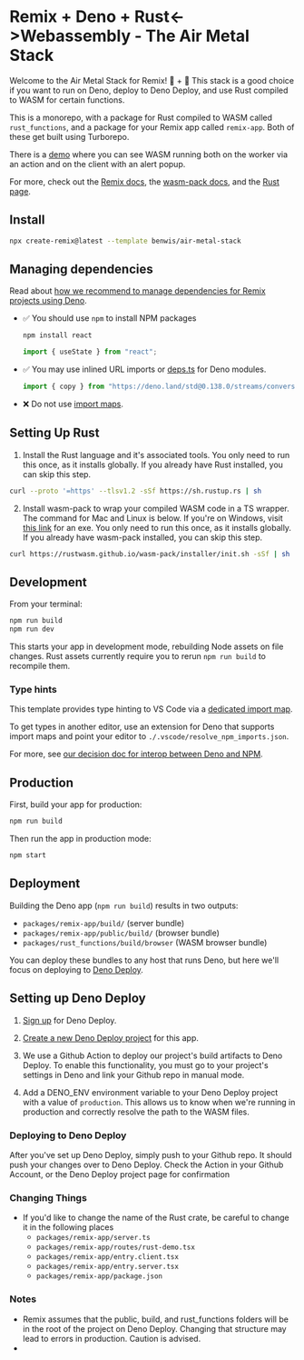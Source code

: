 # Remix + Deno + Rust<->Webassembly - The Air Metal Stack

Welcome to the Air Metal Stack for Remix! 🦕 + 🦀
This stack is a good choice if you want to run on Deno, deploy to Deno Deploy, and use Rust compiled to WASM for certain functions.

This is a monorepo, with a package for Rust compiled to WASM called `rust_functions`, and a package for your Remix app called `remix-app`. Both of these get built using Turborepo.

There is a [demo](https://remix-air-metal-stack.deno.dev/) where you can see WASM running both on the worker via an action and on the client with an alert popup.

For more, check out the [Remix docs](https://remix.run/docs), the [wasm-pack docs](https://rustwasm.github.io/wasm-pack/), and the [Rust page](https://www.rust-lang.org/).

## Install

```sh
npx create-remix@latest --template benwis/air-metal-stack
```

## Managing dependencies

Read about [how we recommend to manage dependencies for Remix projects using Deno](https://github.com/remix-run/remix/blob/main/decisions/0001-use-npm-to-manage-npm-dependencies-for-deno-projects.md).

- ✅ You should use `npm` to install NPM packages
  ```sh
  npm install react
  ```
  ```ts
  import { useState } from "react";
  ```
- ✅ You may use inlined URL imports or [deps.ts](https://deno.land/manual/examples/manage_dependencies#managing-dependencies) for Deno modules.
  ```ts
  import { copy } from "https://deno.land/std@0.138.0/streams/conversion.ts";
  ```
- ❌ Do not use [import maps](https://deno.land/manual/linking_to_external_code/import_maps).

## Setting Up Rust

1. Install the Rust language and it's associated tools. You only need to run this once, as it installs globally. If you already have Rust installed, you can skip this step.
```sh
curl --proto '=https' --tlsv1.2 -sSf https://sh.rustup.rs | sh
```

2. Install wasm-pack to wrap your compiled WASM code in a TS wrapper. The command for Mac and Linux is below. If you're on Windows, visit [this link](https://rustwasm.github.io/wasm-pack/installer/#) for an exe. You only need to run this once, as it installs globally. If you already have wasm-pack installed, you can skip this step.
```sh
curl https://rustwasm.github.io/wasm-pack/installer/init.sh -sSf | sh
```
## Development

From your terminal:

```sh
npm run build
npm run dev
```

This starts your app in development mode, rebuilding Node assets on file changes. Rust assets currently require you to rerun `npm run build` to recompile them.

### Type hints

This template provides type hinting to VS Code via a [dedicated import map](./.vscode/resolve_npm_imports.json).

To get types in another editor, use an extension for Deno that supports import maps and point your editor to `./.vscode/resolve_npm_imports.json`.

For more, see [our decision doc for interop between Deno and NPM](https://github.com/remix-run/remix/blob/main/decisions/0001-use-npm-to-manage-npm-dependencies-for-deno-projects.md#vs-code-type-hints).

## Production

First, build your app for production:

```sh
npm run build
```

Then run the app in production mode:

```sh
npm start
```

## Deployment

Building the Deno app (`npm run build`) results in two outputs:

- `packages/remix-app/build/` (server bundle)
- `packages/remix-app/public/build/` (browser bundle)
- `packages/rust_functions/build/browser` (WASM browser bundle)

You can deploy these bundles to any host that runs Deno, but here we'll focus on deploying to [Deno Deploy](https://deno.com/deploy).

## Setting up Deno Deploy

1. [Sign up](https://dash.deno.com/signin) for Deno Deploy.

2. [Create a new Deno Deploy project](https://dash.deno.com/new) for this app.

3. We use a Github Action to deploy our project's build artifacts to Deno Deploy. To enable this functionality, you must go to your project's settings in Deno and link your Github repo in manual mode.

4. Add a DENO_ENV environment variable to your Deno Deploy project with a value of `production`. This allows us to know when we're running in production and correctly resolve the path to the WASM files.


### Deploying to Deno Deploy

After you've set up Deno Deploy, simply push to your Github repo. It should push your changes over to Deno Deploy. Check the Action in your Github Account, or the Deno Deploy project page for confirmation

### Changing Things
- If you'd like to change the name of the Rust crate, be careful to change it in the following places
  - `packages/remix-app/server.ts`
  - `packages/remix-app/routes/rust-demo.tsx`
  - `packages/remix-app/entry.client.tsx`
  - `packages/remix-app/entry.server.tsx`
  - `packages/remix-app/package.json`

### Notes

- Remix assumes that the public, build, and rust_functions folders will be in the root of the project on Deno Deploy. Changing that structure may lead to errors in production. Caution is advised.
- 